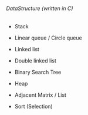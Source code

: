 ###### DataStructure (written in C)
* Stack
* Linear queue / Circle queue
* Linked list
* Double linked list

* Binary Search Tree
* Heap
* Adjacent Matrix / List
* Sort (Selection)